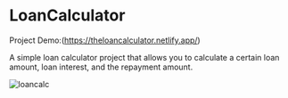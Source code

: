 # LoanCalculator
Project Demo:(https://theloancalculator.netlify.app/)

A simple loan calculator project that allows you to calculate a certain loan amount, loan interest, and the repayment amount.

![loancalc](https://user-images.githubusercontent.com/90367908/198732720-f26d4533-208e-4d88-8c9a-bf367b4ae90e.jpeg)
